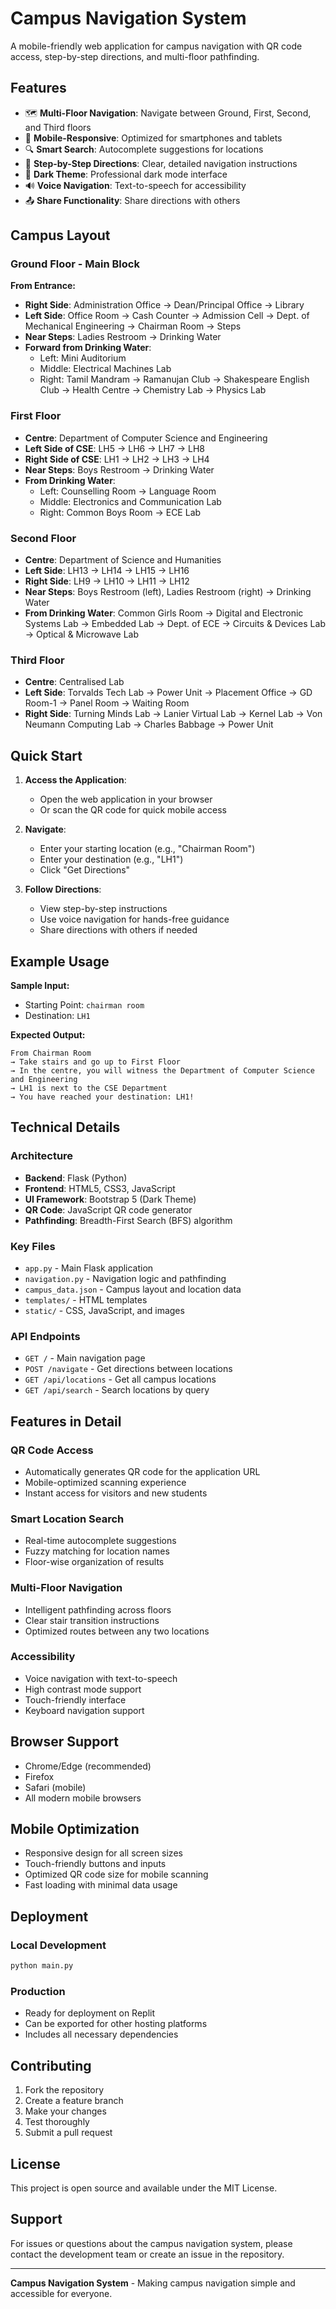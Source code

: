 # Campus Navigation System

A mobile-friendly web application for campus navigation with QR code access, step-by-step directions, and multi-floor pathfinding.

## Features

- 🗺️ **Multi-Floor Navigation**: Navigate between Ground, First, Second, and Third floors
- 📱 **Mobile-Responsive**: Optimized for smartphones and tablets
- 🔍 **Smart Search**: Autocomplete suggestions for locations
- 📍 **Step-by-Step Directions**: Clear, detailed navigation instructions
- 🎨 **Dark Theme**: Professional dark mode interface
- 🔊 **Voice Navigation**: Text-to-speech for accessibility
- 📤 **Share Functionality**: Share directions with others

## Campus Layout

### Ground Floor - Main Block
**From Entrance:**
- **Right Side**: Administration Office → Dean/Principal Office → Library
- **Left Side**: Office Room → Cash Counter → Admission Cell → Dept. of Mechanical Engineering → Chairman Room → Steps
- **Near Steps**: Ladies Restroom → Drinking Water
- **Forward from Drinking Water**:
  - Left: Mini Auditorium
  - Middle: Electrical Machines Lab
  - Right: Tamil Mandram → Ramanujan Club → Shakespeare English Club → Health Centre → Chemistry Lab → Physics Lab

### First Floor
- **Centre**: Department of Computer Science and Engineering
- **Left Side of CSE**: LH5 → LH6 → LH7 → LH8
- **Right Side of CSE**: LH1 → LH2 → LH3 → LH4
- **Near Steps**: Boys Restroom → Drinking Water
- **From Drinking Water**:
  - Left: Counselling Room → Language Room
  - Middle: Electronics and Communication Lab
  - Right: Common Boys Room → ECE Lab

### Second Floor
- **Centre**: Department of Science and Humanities
- **Left Side**: LH13 → LH14 → LH15 → LH16
- **Right Side**: LH9 → LH10 → LH11 → LH12
- **Near Steps**: Boys Restroom (left), Ladies Restroom (right) → Drinking Water
- **From Drinking Water**: Common Girls Room → Digital and Electronic Systems Lab → Embedded Lab → Dept. of ECE → Circuits & Devices Lab → Optical & Microwave Lab

### Third Floor
- **Centre**: Centralised Lab
- **Left Side**: Torvalds Tech Lab → Power Unit → Placement Office → GD Room-1 → Panel Room → Waiting Room
- **Right Side**: Turning Minds Lab → Lanier Virtual Lab → Kernel Lab → Von Neumann Computing Lab → Charles Babbage → Power Unit

## Quick Start

1. **Access the Application**:
   - Open the web application in your browser
   - Or scan the QR code for quick mobile access

2. **Navigate**:
   - Enter your starting location (e.g., "Chairman Room")
   - Enter your destination (e.g., "LH1")
   - Click "Get Directions"

3. **Follow Directions**:
   - View step-by-step instructions
   - Use voice navigation for hands-free guidance
   - Share directions with others if needed

## Example Usage

**Sample Input:**
- Starting Point: `chairman room`
- Destination: `LH1`

**Expected Output:**
```
From Chairman Room
→ Take stairs and go up to First Floor
→ In the centre, you will witness the Department of Computer Science and Engineering
→ LH1 is next to the CSE Department
→ You have reached your destination: LH1!
```

## Technical Details

### Architecture
- **Backend**: Flask (Python)
- **Frontend**: HTML5, CSS3, JavaScript
- **UI Framework**: Bootstrap 5 (Dark Theme)
- **QR Code**: JavaScript QR code generator
- **Pathfinding**: Breadth-First Search (BFS) algorithm

### Key Files
- `app.py` - Main Flask application
- `navigation.py` - Navigation logic and pathfinding
- `campus_data.json` - Campus layout and location data
- `templates/` - HTML templates
- `static/` - CSS, JavaScript, and images

### API Endpoints
- `GET /` - Main navigation page
- `POST /navigate` - Get directions between locations
- `GET /api/locations` - Get all campus locations
- `GET /api/search` - Search locations by query

## Features in Detail

### QR Code Access
- Automatically generates QR code for the application URL
- Mobile-optimized scanning experience
- Instant access for visitors and new students

### Smart Location Search
- Real-time autocomplete suggestions
- Fuzzy matching for location names
- Floor-wise organization of results

### Multi-Floor Navigation
- Intelligent pathfinding across floors
- Clear stair transition instructions
- Optimized routes between any two locations

### Accessibility
- Voice navigation with text-to-speech
- High contrast mode support
- Touch-friendly interface
- Keyboard navigation support

## Browser Support

- Chrome/Edge (recommended)
- Firefox
- Safari (mobile)
- All modern mobile browsers

## Mobile Optimization

- Responsive design for all screen sizes
- Touch-friendly buttons and inputs
- Optimized QR code size for mobile scanning
- Fast loading with minimal data usage

## Deployment

### Local Development
```bash
python main.py
```

### Production
- Ready for deployment on Replit
- Can be exported for other hosting platforms
- Includes all necessary dependencies

## Contributing

1. Fork the repository
2. Create a feature branch
3. Make your changes
4. Test thoroughly
5. Submit a pull request

## License

This project is open source and available under the MIT License.

## Support

For issues or questions about the campus navigation system, please contact the development team or create an issue in the repository.

---

**Campus Navigation System** - Making campus navigation simple and accessible for everyone.